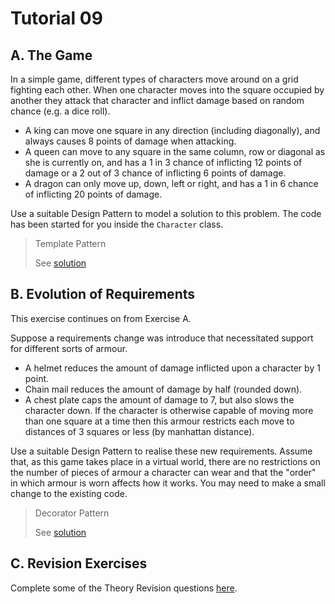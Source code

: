 # Tutorial 09

## A. The Game

In a simple game, different types of characters move around on a grid fighting each other. When one character moves into the square occupied by another they attack that character and inflict damage based on random chance (e.g. a dice roll).

- A king can move one square in any direction (including diagonally), and always causes 8 points of damage when attacking.
- A queen can move to any square in the same column, row or diagonal as she is currently on, and has a 1 in 3 chance of inflicting 12 points of damage or a 2 out of 3 chance of inflicting 6 points of damage.
- A dragon can only move up, down, left or right, and has a 1 in 6 chance of inflicting 20 points of damage.

Use a suitable Design Pattern to model a solution to this problem. The code has been started for you inside the `Character` class.

> Template Pattern
>
> See [solution](./solutions/src/thrones-nodecorator/)

## B. Evolution of Requirements

This exercise continues on from Exercise A.

Suppose a requirements change was introduce that necessitated support for different sorts of armour.

- A helmet reduces the amount of damage inflicted upon a character by 1 point.
- Chain mail reduces the amount of damage by half (rounded down).
- A chest plate caps the amount of damage to 7, but also slows the character down. If the character is otherwise capable of moving more than one square at a time then this armour restricts each move to distances of 3 squares or less (by manhattan distance).

Use a suitable Design Pattern to realise these new requirements. Assume that, as this game takes place in a virtual world, there are no restrictions on the number of pieces of armour a character can wear and that the "order" in which armour is worn affects how it works. You may need to make a small change to the existing code.

> Decorator Pattern
>
> See [solution](./solutions/src/thrones)

## C. Revision Exercises

Complete some of the Theory Revision questions [here](TODO).
